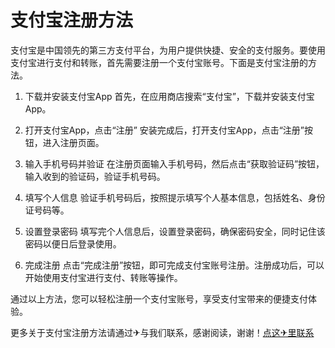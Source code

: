 # 支付宝注册方法

支付宝是中国领先的第三方支付平台，为用户提供快捷、安全的支付服务。要使用支付宝进行支付和转账，首先需要注册一个支付宝账号。下面是支付宝注册的方法。

1. 下载并安装支付宝App
   首先，在应用商店搜索“支付宝”，下载并安装支付宝App。

2. 打开支付宝App，点击“注册”
   安装完成后，打开支付宝App，点击“注册”按钮，进入注册页面。

3. 输入手机号码并验证
   在注册页面输入手机号码，然后点击“获取验证码”按钮，输入收到的验证码，验证手机号码。

4. 填写个人信息
   验证手机号码后，按照提示填写个人基本信息，包括姓名、身份证号码等。

5. 设置登录密码
   填写完个人信息后，设置登录密码，确保密码安全，同时记住该密码以便日后登录使用。

6. 完成注册
   点击“完成注册”按钮，即可完成支付宝账号注册。注册成功后，可以开始使用支付宝进行支付、转账等操作。

通过以上方法，您可以轻松注册一个支付宝账号，享受支付宝带来的便捷支付体验。

更多关于支付宝注册方法请通过✈与我们联系，感谢阅读，谢谢！[点这✈里联系](https://lm.k02.cc)